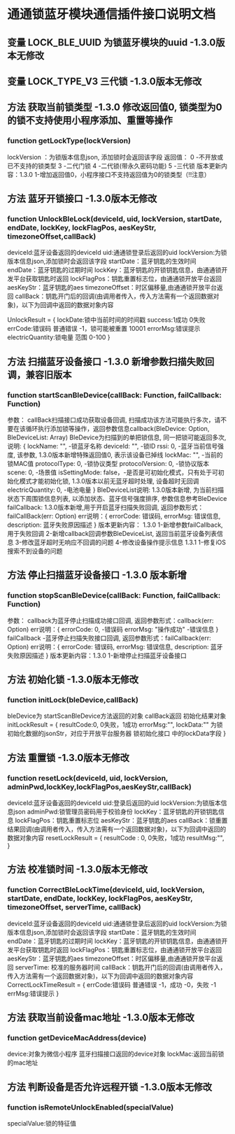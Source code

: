 # 通通锁蓝牙模块通信插件接口说明文档

## 变量 LOCK_BLE_UUID 为锁蓝牙模块的uuid  -1.3.0版本无修改

## 变量 LOCK_TYPE_V3 三代锁  -1.3.0版本无修改

## 方法 获取当前锁类型 -1.3.0 修改返回值0, 锁类型为0的锁不支持使用小程序添加、重置等操作
### function getLockType(lockVersion) 
lockVersion ：为锁版本信息json, 添加锁时会返回该字段
返回值： 0 -不开放或已不支持的锁类型 3 -二代门锁 4 -二代锁(带永久密码功能) 5 -三代锁
版本更新内容：1.3.0
  1-增加返回值0，小程序接口不支持返回值为0的锁类型（!!注意）

## 方法 蓝牙开锁接口   -1.3.0版本无修改
### function UnlockBleLock(deviceId, uid, lockVersion, startDate, endDate, lockKey, lockFlagPos, aesKeyStr, timezoneOffset,callBack)
deviceId:蓝牙设备返回的deviceId
uid:通通锁登录后返回的uid
lockVersion:为锁版本信息json,添加锁时会返回该字段
startDate：蓝牙钥匙的生效时间
endDate：蓝牙钥匙的过期时间
lockKey：蓝牙钥匙的开锁钥匙信息，由通通锁开发平台获取钥匙时返回
lockFlagPos：钥匙重置标志位，由通通锁开放平台返回
aesKeyStr：蓝牙钥匙的aes
timezoneOffset：时区偏移量,由通通锁开放平台返回
callBack：钥匙开门后的回调(由调用者传入，传入方法需有一个返回数据对象)，以下为回调中返回的数据对象内容

UnlockResult = 
{
  lockDate:锁中当前时间的时间戳
  success:1成功 0失败
  errCode:错误码 普通错误 -1，锁可能被重置 10001
  errorMsg:错误提示
  electricQuantity:锁电量 范围 0-100
}

## 方法 扫描蓝牙设备接口 -1.3.0 新增参数扫描失败回调，兼容旧版本
### function startScanBleDevice(callBack: Function, failCallback: Function) 
参数：
  callBack扫描接口成功获取设备回调, 扫描成功该方法可能执行多次，请不要在该循环执行添加锁等操作，返回参数信息callback(BleDevice: Option, BleDeviceList: Array)
    BleDevice为扫描到的单把锁信息, 同一把锁可能返回多次, 说明: {
      lockName: "",   -锁蓝牙名称
      deviceId: "",   -锁ID
      rssi: 0,        -蓝牙当前信号强度, 该参数, 1.3.0版本新增特殊返回值0, 表示该设备已掉线
      lockMac: "",    -当前的锁MAC值
      protocolType: 0,      -锁协议类型
      protocolVersion: 0,   -锁协议版本
      scene: 0,             -场景值
      isSettingMode: false，-是否是可初始化模式，只有处于可初始化模式才能初始化锁, 1.3.0版本以前无蓝牙超时处理, 设备超时无回调
      electricQuantity: 0,  -电池电量
    }
    BleDeviceList说明: 1.3.0版本新增, 为当前扫描状态下周围锁信息列表, 以添加状态、蓝牙信号强度排序, 参数信息参考BleDevice
  failCallback: 1.3.0版本新增,用于开启蓝牙扫描失败回调, 返回参数形式：failCallBack(err: Option)
    err说明：{
      errorCode: 错误码,
      errorMsg: 错误信息,
      description: 蓝牙失败原因描述
    }
版本更新内容：
  1.3.0
    1-新增参数failCallback, 用于失败回调
    2-新增callback回调参数BleDeviceList, 返回当前蓝牙设备列表信息
    3-修改蓝牙超时无响应不回调的问题
    4-修改设备操作提示信息
  1.3.1
    1-修复iOS搜索不到设备的问题


## 方法 停止扫描蓝牙设备接口  -1.3.0 版本新增
### function stopScanBleDevice(callBack: Function, failCallback: Function)
参数：
  callback为蓝牙停止扫描成功接口回调, 返回参数形式：callback(err: Option)
    err说明：{
      errorCode: 0,           -错误码
      errorMsg: "操作成功"    -错误信息
    }
  failCallback -蓝牙停止扫描失败接口回调, 返回参数形式：failCallback(err: Option)
    err说明：{
      errorCode: 错误码,
      errorMsg: 错误信息,
      description: 蓝牙失败原因描述
    }
版本更新内容：1.3.0
  1-新增停止扫描蓝牙设备接口

## 方法 初始化锁  -1.3.0版本无修改
### function initLock(bleDevice,callBack)
bleDevice为 startScanBleDevice方法返回的对象
callBack返回 初始化结果对象 
initLockResult = {
  resultCode:0, 0失败，1成功
  errorMsg:"",
  lockData:"" 为锁初始化数据的jsonStr，对应于开放平台服务器 锁初始化接口 中的lockData字段
}

## 方法 重置锁  -1.3.0版本无修改
### function resetLock(deviceId, uid, lockVersion, adminPwd,lockKey,lockFlagPos,aesKeyStr,callBack)
deviceId:蓝牙设备返回的deviceId
uid:登录后返回的uid
lockVersion:为锁版本信息json
adminPwd:锁管理员密码用于校验身份
lockKey：蓝牙钥匙的开锁钥匙信息
lockFlagPos：钥匙重置标志位
aesKeyStr：蓝牙钥匙的aes
callBack：锁重置结果回调(由调用者传入，传入方法需有一个返回数据对象)，以下为回调中返回的数据对象内容
resetLockResult = {
  resultCode : 0, 0失败，1成功
  resultMsg:"",
}

## 方法 校准锁时间  -1.3.0版本无修改
### function CorrectBleLockTime(deviceId, uid, lockVersion, startDate, endDate, lockKey, lockFlagPos, aesKeyStr, timezoneOffset, serverTime, callBack)
deviceId:蓝牙设备返回的deviceId
uid:通通锁登录后返回的uid
lockVersion:为锁版本信息json,添加锁时会返回该字段
startDate：蓝牙钥匙的生效时间
endDate：蓝牙钥匙的过期时间
lockKey：蓝牙钥匙的开锁钥匙信息，由通通锁开发平台获取钥匙时返回
lockFlagPos：钥匙重置标志位，由通通锁开放平台返回
aesKeyStr：蓝牙钥匙的aes
timezoneOffset：时区偏移量,由通通锁开放平台返回
serverTime: 校准的服务器时间
callBack：钥匙开门后的回调(由调用者传入，传入方法需有一个返回数据对象)，以下为回调中返回的数据对象内容
CorrectLockTimeResult = 
{
  errCode:错误码 普通错误 -1，成功 -0，失败 -1
  errMsg:错误提示
}

## 方法 获取当前设备mac地址  -1.3.0版本无修改
### function getDeviceMacAddress(device)
device:对象为微信小程序 蓝牙扫描接口返回的device对象
lockMac:返回当前锁的mac地址

## 方法 判断设备是否允许远程开锁  -1.3.0版本无修改
### function isRemoteUnlockEnabled(specialValue)
specialValue:锁的特征值


